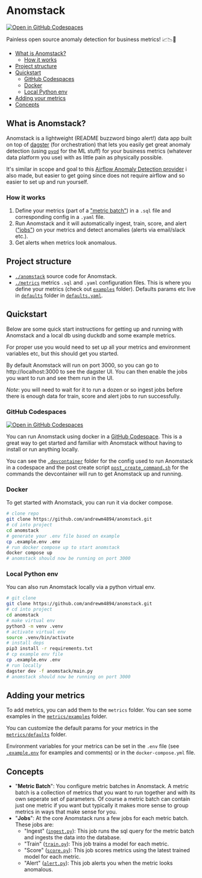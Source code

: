 # Anomstack

[![Open in GitHub Codespaces](https://github.com/codespaces/badge.svg)](https://codespaces.new/andrewm4894/anomstack)

Painless open source anomaly detection for business metrics! 📈📉🚀

- [What is Anomstack?](#what-is-anomstack)
  - [How it works](#how-it-works)
- [Project structure](#project-structure)
- [Quickstart](#quickstart)
  - [GitHub Codespaces](#github-codespaces)
  - [Docker](#docker)
  - [Local Python env](#local-python-env)
- [Adding your metrics](#adding-your-metrics)
- [Concepts](#concepts)

## What is Anomstack?

Anomstack is a lightweight (README buzzword bingo alert!) data app built on top of [dagster](https://dagster.io/) (for orchestration) that lets you easily get great anomaly detection (using [`pyod`](https://pyod.readthedocs.io/en/latest/) for the ML stuff) for your business metrics (whatever data platform you use) with as little pain as physically possible.

It's similar in scope and goal to this [Airflow Anomaly Detection provider](https://github.com/andrewm4894/airflow-provider-anomaly-detection) i also made, but easier to get going since does not require airflow and so easier to set up and run yourself.

### How it works

1. Define your metrics (part of a ["metric batch"](#concepts)) in a `.sql` file and corresponding config in a `.yaml` file.
1. Run Anomstack and it will automatically ingest, train, score, and alert (["jobs"](#concepts)) on your metrics and detect anomalies (alerts via email/slack etc.).
1. Get alerts when metrics look anomalous.

## Project structure

- [`./anomstack`](./anomstack) source code for Anomstack.
- [`./metrics`](./metrics) metrics `.sql` and `.yaml` configuration files. This is where you define your metrics (check out [`examples`](./metrics/examples/) folder). Defaults params etc live in [`defaults`](./metrics/defaults/) folder in [`defaults.yaml`](./metrics/defaults/defaults.yaml).

## Quickstart

Below are some quick start instructions for getting up and running with Anomstack and a local db using duckdb and some example metrics.

For proper use you would need to set up all your metrics and environment variables etc, but this should get you started.

By default Anomstack will run on port 3000, so you can go to http://localhost:3000 to see the dagster UI. You can then enable the jobs you want to run and see them run in the UI.

*Note*: you will need to wait for it to run a dozen or so ingest jobs before there is enough data for train, score and alert jobs to run successfully.

### GitHub Codespaces

[![Open in GitHub Codespaces](https://github.com/codespaces/badge.svg)](https://codespaces.new/andrewm4894/anomstack)

You can run Anomstack using docker in a [GitHub Codespace](https://docs.github.com/en/codespaces). This is a great way to get started and familiar with Anomstack without having to install or run anything locally.

You can see the [`.devcontainer`](./.devcontainer) folder for the config used to run Anomstack in a codespace and the post create script [`post_create_command.sh`](.devcontainer/post_create_command.sh) for the commands the devcontainer will run to get Anomstack up and running.

### Docker

To get started with Anomstack, you can run it via docker compose.

```bash
# clone repo
git clone https://github.com/andrewm4894/anomstack.git
# cd into project
cd anomstack
# generate your .env file based on example
cp .example.env .env
# run docker compose up to start anomstack
docker compose up
# anomstack should now be running on port 3000
```

### Local Python env

You can also run Anomstack locally via a python virtual env.

```bash
# git clone
git clone https://github.com/andrewm4894/anomstack.git
# cd into project
cd anomstack
# make virtual env
python3 -m venv .venv
# activate virtual env
source .venv/bin/activate
# install deps
pip3 install -r requirements.txt
# cp example env file
cp .example.env .env
# run locally
dagster dev -f anomstack/main.py
# anomstack should now be running on port 3000
```

## Adding your metrics

To add metrics, you can add them to the `metrics` folder. You can see some examples in the [`metrics/examples`](./metrics/examples/) folder.

You can customize the default params for your metrics in the [`metrics/defaults`](./metrics/defaults/) folder.

Environment variables for your metrics can be set in the `.env` file (see [`.example.env`](.example.env) for examples and comments) or in the `docker-compose.yml` file.

## Concepts

- "**Metric Batch**": You configure metric batches in Anomstack. A metric batch is a collection of metrics that you want to run together and with its own seperate set of parameters. Of course a metric batch can contain just one metric if you want but typically it makes more sense to group metrics in ways that make sense for you.
- "**Jobs**": At the core Anomstack runs a few jobs for each metric batch. These jobs are:
  - "Ingest" ([`ingest.py`](./anomstack/jobs/ingest.py)): This job runs the sql query for the metric batch and ingests the data into the database.
  - "Train" ([`train.py`](./anomstack/jobs/train.py)): This job trains a model for each metric.
  - "Score" ([`score.py`](./anomstack/jobs/score.py)): This job scores metrics using the latest trained model for each metric.
  - "Alert" ([`alert.py`](./anomstack/jobs/alert.py)): This job alerts you when the metric looks anomalous.

